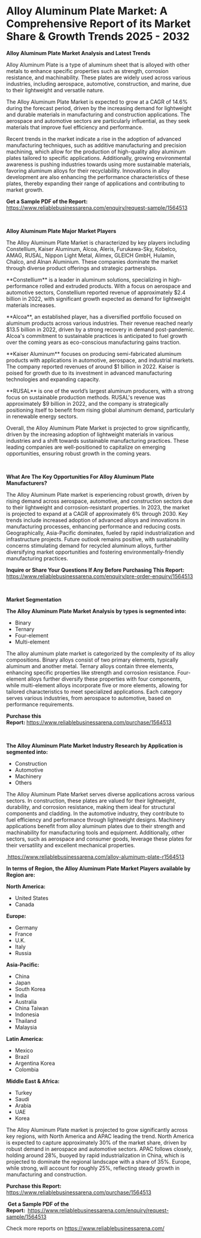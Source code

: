 <p><h1>Alloy Aluminum Plate Market: A Comprehensive Report of its Market Share & Growth Trends 2025 - 2032</h1></p><p><strong>Alloy Aluminum Plate Market Analysis and Latest Trends</strong></p>
<p><p>Alloy Aluminum Plate is a type of aluminum sheet that is alloyed with other metals to enhance specific properties such as strength, corrosion resistance, and machinability. These plates are widely used across various industries, including aerospace, automotive, construction, and marine, due to their lightweight and versatile nature. </p><p>The Alloy Aluminum Plate Market is expected to grow at a CAGR of 14.6% during the forecast period, driven by the increasing demand for lightweight and durable materials in manufacturing and construction applications. The aerospace and automotive sectors are particularly influential, as they seek materials that improve fuel efficiency and performance. </p><p>Recent trends in the market indicate a rise in the adoption of advanced manufacturing techniques, such as additive manufacturing and precision machining, which allow for the production of high-quality alloy aluminum plates tailored to specific applications. Additionally, growing environmental awareness is pushing industries towards using more sustainable materials, favoring aluminum alloys for their recyclability. Innovations in alloy development are also enhancing the performance characteristics of these plates, thereby expanding their range of applications and contributing to market growth.</p></p>
<p><strong>Get a Sample PDF of the Report:&nbsp;</strong> <a href="https://www.reliablebusinessarena.com/enquiry/request-sample/1564513?utm_campaign=1420&utm_medium=2&utm_source=Github&utm_content=ia&utm_term=02042025&utm_id=alloy-aluminum-plate">https://www.reliablebusinessarena.com/enquiry/request-sample/1564513</a></p>
<p>&nbsp;</p>
<p><strong>Alloy Aluminum Plate Major Market Players</strong></p>
<p><p>The Alloy Aluminum Plate Market is characterized by key players including Constellium, Kaiser Aluminum, Alcoa, Aleris, Furukawa-Sky, Kobelco, AMAG, RUSAL, Nippon Light Metal, Alimex, GLEICH GmbH, Hulamin, Chalco, and Alnan Aluminium. These companies dominate the market through diverse product offerings and strategic partnerships.</p><p>**Constellium** is a leader in aluminum solutions, specializing in high-performance rolled and extruded products. With a focus on aerospace and automotive sectors, Constellium reported revenue of approximately $2.4 billion in 2022, with significant growth expected as demand for lightweight materials increases.</p><p>**Alcoa**, an established player, has a diversified portfolio focused on aluminum products across various industries. Their revenue reached nearly $13.5 billion in 2022, driven by a strong recovery in demand post-pandemic. Alcoa's commitment to sustainable practices is anticipated to fuel growth over the coming years as eco-conscious manufacturing gains traction.</p><p>**Kaiser Aluminum** focuses on producing semi-fabricated aluminum products with applications in automotive, aerospace, and industrial markets. The company reported revenues of around $1 billion in 2022. Kaiser is poised for growth due to its investment in advanced manufacturing technologies and expanding capacity.</p><p>**RUSAL** is one of the world’s largest aluminum producers, with a strong focus on sustainable production methods. RUSAL's revenue was approximately $9 billion in 2022, and the company is strategically positioning itself to benefit from rising global aluminum demand, particularly in renewable energy sectors.</p><p>Overall, the Alloy Aluminum Plate Market is projected to grow significantly, driven by the increasing adoption of lightweight materials in various industries and a shift towards sustainable manufacturing practices. These leading companies are well-positioned to capitalize on emerging opportunities, ensuring robust growth in the coming years.</p></p>
<p>&nbsp;</p>
<p><strong>What Are The Key Opportunities For Alloy Aluminum Plate Manufacturers?</strong></p>
<p><p>The Alloy Aluminum Plate market is experiencing robust growth, driven by rising demand across aerospace, automotive, and construction sectors due to their lightweight and corrosion-resistant properties. In 2023, the market is projected to expand at a CAGR of approximately 6% through 2030. Key trends include increased adoption of advanced alloys and innovations in manufacturing processes, enhancing performance and reducing costs. Geographically, Asia-Pacific dominates, fueled by rapid industrialization and infrastructure projects. Future outlook remains positive, with sustainability concerns stimulating demand for recycled aluminum alloys, further diversifying market opportunities and fostering environmentally-friendly manufacturing practices.</p></p>
<p><strong>Inquire or Share Your Questions If Any Before Purchasing This Report:</strong> <a href="https://www.reliablebusinessarena.com/enquiry/pre-order-enquiry/1564513?utm_campaign=1420&utm_medium=2&utm_source=Github&utm_content=ia&utm_term=02042025&utm_id=alloy-aluminum-plate">https://www.reliablebusinessarena.com/enquiry/pre-order-enquiry/1564513</a></p>
<p>&nbsp;</p>
<p><strong>Market Segmentation</strong></p>
<p><strong>The Alloy Aluminum Plate Market Analysis by types is segmented into:</strong></p>
<p><ul><li>Binary</li><li>Ternary</li><li>Four-element</li><li>Multi-element</li></ul></p>
<p><p>The alloy aluminum plate market is categorized by the complexity of its alloy compositions. Binary alloys consist of two primary elements, typically aluminum and another metal. Ternary alloys contain three elements, enhancing specific properties like strength and corrosion resistance. Four-element alloys further diversify these properties with four components, while multi-element alloys incorporate five or more elements, allowing for tailored characteristics to meet specialized applications. Each category serves various industries, from aerospace to automotive, based on performance requirements.</p></p>
<p><strong>Purchase this Report:&nbsp;</strong><a href="https://www.reliablebusinessarena.com/purchase/1564513?utm_campaign=1420&utm_medium=2&utm_source=Github&utm_content=ia&utm_term=02042025&utm_id=alloy-aluminum-plate">https://www.reliablebusinessarena.com/purchase/1564513</a></p>
<p>&nbsp;</p>
<p><strong>The Alloy Aluminum Plate Market Industry Research by Application is segmented into:</strong></p>
<p><ul><li>Construction</li><li>Automotive</li><li>Machinery</li><li>Others</li></ul></p>
<p><p>The Alloy Aluminum Plate Market serves diverse applications across various sectors. In construction, these plates are valued for their lightweight, durability, and corrosion resistance, making them ideal for structural components and cladding. In the automotive industry, they contribute to fuel efficiency and performance through lightweight designs. Machinery applications benefit from alloy aluminum plates due to their strength and machinability for manufacturing tools and equipment. Additionally, other sectors, such as aerospace and consumer goods, leverage these plates for their versatility and excellent mechanical properties.</p></p>
<p><a href="https://www.reliablebusinessarena.com/alloy-aluminum-plate-r1564513?utm_campaign=1420&utm_medium=2&utm_source=Github&utm_content=ia&utm_term=02042025&utm_id=alloy-aluminum-plate">&nbsp;https://www.reliablebusinessarena.com/alloy-aluminum-plate-r1564513</a></p>
<p><strong>In terms of Region, the Alloy Aluminum Plate Market Players available by Region are:</strong></p>
<p>
    <p> <strong> North America: </strong>
        <ul>
            <li>United States</li>
            <li>Canada</li>
        </ul>
        </p> 
    <p> <strong> Europe: </strong>
        <ul>
            <li>Germany</li>
            <li>France</li>
            <li>U.K.</li>
            <li>Italy</li>
            <li>Russia</li>
        </ul>
        </p> 
    <p> <strong> Asia-Pacific: </strong>
        <ul>
            <li>China</li>
            <li>Japan</li>
            <li>South Korea</li>
            <li>India</li>
            <li>Australia</li>
            <li>China Taiwan</li>
            <li>Indonesia</li>
            <li>Thailand</li>
            <li>Malaysia</li>
        </ul>
        </p> 
    <p> <strong> Latin America: </strong>
        <ul>
            <li>Mexico</li>
            <li>Brazil</li>
            <li>Argentina Korea</li>
            <li>Colombia</li>
        </ul>
        </p> 
    <p> <strong> Middle East & Africa: </strong>
        <ul>
            <li>Turkey</li>
            <li>Saudi</li>
            <li>Arabia</li>
            <li>UAE</li>
            <li>Korea</li>
        </ul>
    </p>
    </p>
<p><p>The Alloy Aluminum Plate market is projected to grow significantly across key regions, with North America and APAC leading the trend. North America is expected to capture approximately 30% of the market share, driven by robust demand in aerospace and automotive sectors. APAC follows closely, holding around 28%, buoyed by rapid industrialization in China, which is projected to dominate the regional landscape with a share of 35%. Europe, while strong, will account for roughly 25%, reflecting steady growth in manufacturing and construction.</p></p>
<p><strong>Purchase this Report: </strong><a href="https://www.reliablebusinessarena.com/purchase/1564513?utm_campaign=1420&utm_medium=2&utm_source=Github&utm_content=ia&utm_term=02042025&utm_id=alloy-aluminum-plate">https://www.reliablebusinessarena.com/purchase/1564513</a></p>
<p>&nbsp;<strong>Get a Sample PDF of the Report:&nbsp;&nbsp;</strong><a href="https://www.reliablebusinessarena.com/enquiry/request-sample/1564513?utm_campaign=1420&utm_medium=2&utm_source=Github&utm_content=ia&utm_term=02042025&utm_id=alloy-aluminum-plate">https://www.reliablebusinessarena.com/enquiry/request-sample/1564513</a></p>
<p><strong></strong></p>
<p>Check more reports on <a href="https://www.reliablebusinessarena.com/?utm_campaign=1420&utm_medium=2&utm_source=Github&utm_content=ia&utm_term=02042025&utm_id=alloy-aluminum-plate">https://www.reliablebusinessarena.com/</a></p>